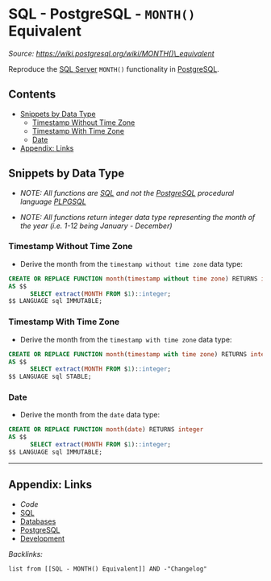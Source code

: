 # SQL - PostgreSQL - `MONTH()` Equivalent

*Source: https://wiki.postgresql.org/wiki/MONTH()\_equivalent*

Reproduce the [SQL Server](../../../../3-Resources/Tools/Developer%20Tools/Data%20Stack/Databases/SQL%20Server.md) `MONTH()` functionality in [PostgreSQL](../../../../3-Resources/Tools/Developer%20Tools/Data%20Stack/Databases/PostgreSQL.md).

## Contents

* [Snippets by Data Type](SQL%20-%20PostgreSQL%20-%20MONTH%28%29%20Equivalent.md#snippets-by-data-type)
  * [Timestamp Without Time Zone](SQL%20-%20PostgreSQL%20-%20MONTH%28%29%20Equivalent.md#timestamp-without-time-zone)
  * [Timestamp With Time Zone](SQL%20-%20PostgreSQL%20-%20MONTH%28%29%20Equivalent.md#timestamp-with-time-zone)
  * [Date](SQL%20-%20PostgreSQL%20-%20MONTH%28%29%20Equivalent.md#date)
* [Appendix: Links](SQL%20-%20PostgreSQL%20-%20MONTH%28%29%20Equivalent.md#appendix-links)

## Snippets by Data Type

* *NOTE: All functions are [SQL](../../../../3-Resources/Tools/Developer%20Tools/Data%20Stack/Procedural%20Languages/SQL.md) and not the [PostgreSQL](../../../../3-Resources/Tools/Developer%20Tools/Data%20Stack/Databases/PostgreSQL.md) procedural language [PLPGSQL](../../../../3-Resources/Tools/Developer%20Tools/Data%20Stack/Procedural%20Languages/PLPGSQL.md)*

* *NOTE: All functions return integer data type representing the month of the year (i.e. 1-12 being January - December)*

### Timestamp Without Time Zone

* Derive the month from the `timestamp without time zone` data type:

````SQL
CREATE OR REPLACE FUNCTION month(timestamp without time zone) RETURNS integer
AS $$ 
      SELECT extract(MONTH FROM $1)::integer; 
$$ LANGUAGE sql IMMUTABLE;
````

### Timestamp With Time Zone

* Derive the month from the `timestamp with time zone` data type:

````SQL
CREATE OR REPLACE FUNCTION month(timestamp with time zone) RETURNS integer
AS $$
      SELECT extract(MONTH FROM $1)::integer;
$$ LANGUAGE sql STABLE;
````

### Date

* Derive the month from the `date` data type:

````SQL
CREATE OR REPLACE FUNCTION month(date) RETURNS integer
AS $$
      SELECT extract(MONTH FROM $1)::integer;
$$ LANGUAGE sql IMMUTABLE;
````

---

## Appendix: Links

* *Code*
* [SQL](../../../../3-Resources/Tools/Developer%20Tools/Data%20Stack/Procedural%20Languages/SQL.md)
* [Databases](../../../MOCs/Databases.md)
* [PostgreSQL](../../../../3-Resources/Tools/Developer%20Tools/Data%20Stack/Databases/PostgreSQL.md)
* [Development](../../../MOCs/Development.md)

*Backlinks:*

````dataview
list from [[SQL - MONTH() Equivalent]] AND -"Changelog"
````
